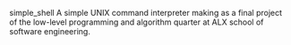 simple_shell
A simple UNIX command interpreter making as a final project of the low-level programming and algorithm quarter at ALX school of software engineering.
